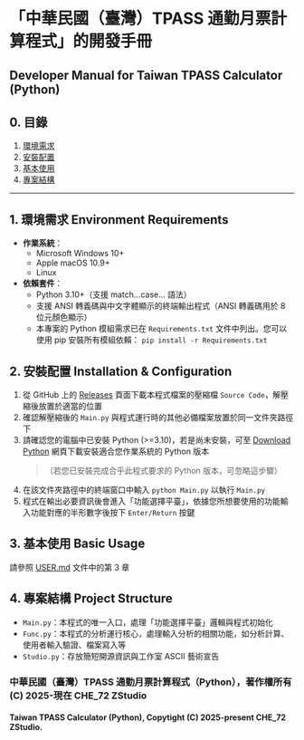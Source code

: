 # 「中華民國（臺灣）TPASS 通勤月票計算程式」的開發手冊
## Developer Manual for Taiwan TPASS Calculator (Python)

## 0. 目錄

1. [環境需求](#1-環境需求-environment-requirements)
2. [安裝配置](#2-安裝配置-installation--configuration)
3. [基本使用](#3-基本使用-basic-usage)
4. [專案結構](#4-專案結構-project-structure)

---

## 1. 環境需求 Environment Requirements
- **作業系統**：
    - Microsoft Windows 10+
    - Apple macOS 10.9+
    - Linux
- **依賴套件**：
    - Python 3.10+（支援 match...case... 語法）  
    - 支援 ANSI 轉義碼與中文字體顯示的終端輸出程式（ANSI 轉義碼用於 8 位元顏色顯示）  
    - 本專案的 Python 模組需求已在 `Requirements.txt` 文件中列出。您可以使用 pip 安裝所有模組依賴： `pip install -r Requirements.txt`  

## 2. 安裝配置 Installation & Configuration
1. 從 GitHub 上的 [Releases](https://github.com/CHE-72-ZStudio/Taiwan-TPASS-Calculator-Python/releases) 頁面下載本程式檔案的壓縮檔 `Source Code`，解壓縮後放置於適當的位置
2. 確認解壓縮後的 `Main.py` 與程式運行時的其他必備檔案放置於同一文件夾路徑下  
3. 請確認您的電腦中已安裝 Python (>=3.10)，若是尚未安裝，可至 [Download Python](https://www.python.org/downloads/) 網頁下載安裝適合您作業系統的 Python 版本  
    > （若您已安裝完成合乎此程式要求的 Python 版本，可忽略這步驟）
4. 在該文件夾路徑中的終端窗口中輸入 `python Main.py` 以執行 `Main.py`  
5. 程式在輸出必要資訊後會進入「功能選擇平臺」，依據您所想要使用的功能輸入功能對應的半形數字後按下 `Enter/Return` 按鍵  

## 3. 基本使用 Basic Usage
請參照 [USER.md](https://github.com/CHE-72-ZStudio/Taiwan-TPASS-Calculator-Python/blob/main/USER.md) 文件中的第 3 章

## 4. 專案結構 Project Structure
- `Main.py`：本程式的唯一入口，處理「功能選擇平臺」邏輯與程式初始化
- `Func.py`：本程式的分析運行核心，處理輸入分析的相關功能，如分析計算、使用者輸入驗證、檔案寫入等
- `Studio.py`：存放簡短開源資訊與工作室 ASCII 藝術宣告

### 中華民國（臺灣）TPASS 通勤月票計算程式（Python），著作權所有 (C) 2025-現在 CHE_72 ZStudio  
#### Taiwan TPASS Calculator (Python), Copytight (C) 2025-present CHE_72 ZStudio.  